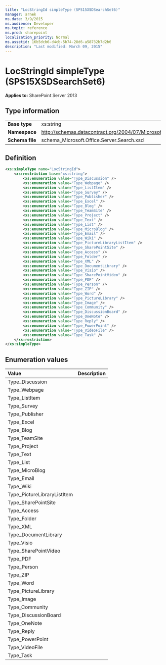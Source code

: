 ```yaml
---
title: "LocStringId simpleType (SPS15XSDSearchSet6)"
manager: arnek
ms.date: 3/9/2015
ms.audience: Developer
ms.topic: reference
ms.prod: sharepoint
localization_priority: Normal
ms.assetid: 16b5dcb6-d4cb-5b74-28d6-a58732b7d2b6
description: "Last modified: March 09, 2015"
---
```


# LocStringId simpleType (SPS15XSDSearchSet6)

**Applies to:** SharePoint Server 2013
  
## Type information

|||
|:-----|:-----|
|**Base type** <br/> |xs:string  <br/> |
|**Namespace** <br/> |http://schemas.datacontract.org/2004/07/Microsoft.Office.Server.Search  <br/> |
|**Schema file** <br/> |schema_Microsoft.Office.Server.Search.xsd  <br/> |
   
## Definition

```XML
<xs:simpleType name="LocStringId">
    <xs:restriction base="xs:string">
        <xs:enumeration value="Type_Discussion" />
        <xs:enumeration value="Type_Webpage" />
        <xs:enumeration value="Type_ListItem" />
        <xs:enumeration value="Type_Survey" />
        <xs:enumeration value="Type_Publisher" />
        <xs:enumeration value="Type_Excel" />
        <xs:enumeration value="Type_Blog" />
        <xs:enumeration value="Type_TeamSite" />
        <xs:enumeration value="Type_Project" />
        <xs:enumeration value="Type_Text" />
        <xs:enumeration value="Type_List" />
        <xs:enumeration value="Type_MicroBlog" />
        <xs:enumeration value="Type_Email" />
        <xs:enumeration value="Type_Wiki" />
        <xs:enumeration value="Type_PictureLibraryListItem" />
        <xs:enumeration value="Type_SharePointSite" />
        <xs:enumeration value="Type_Access" />
        <xs:enumeration value="Type_Folder" />
        <xs:enumeration value="Type_XML" />
        <xs:enumeration value="Type_DocumentLibrary" />
        <xs:enumeration value="Type_Visio" />
        <xs:enumeration value="Type_SharePointVideo" />
        <xs:enumeration value="Type_PDF" />
        <xs:enumeration value="Type_Person" />
        <xs:enumeration value="Type_ZIP" />
        <xs:enumeration value="Type_Word" />
        <xs:enumeration value="Type_PictureLibrary" />
        <xs:enumeration value="Type_Image" />
        <xs:enumeration value="Type_Community" />
        <xs:enumeration value="Type_DiscussionBoard" />
        <xs:enumeration value="Type_OneNote" />
        <xs:enumeration value="Type_Reply" />
        <xs:enumeration value="Type_PowerPoint" />
        <xs:enumeration value="Type_VideoFile" />
        <xs:enumeration value="Type_Task" />
    </xs:restriction>
</xs:simpleType>

```

## Enumeration values

|**Value**|**Description**|
|:-----|:-----|
|Type_Discussion  <br/> ||
|Type_Webpage  <br/> ||
|Type_ListItem  <br/> ||
|Type_Survey  <br/> ||
|Type_Publisher  <br/> ||
|Type_Excel  <br/> ||
|Type_Blog  <br/> ||
|Type_TeamSite  <br/> ||
|Type_Project  <br/> ||
|Type_Text  <br/> ||
|Type_List  <br/> ||
|Type_MicroBlog  <br/> ||
|Type_Email  <br/> ||
|Type_Wiki  <br/> ||
|Type_PictureLibraryListItem  <br/> ||
|Type_SharePointSite  <br/> ||
|Type_Access  <br/> ||
|Type_Folder  <br/> ||
|Type_XML  <br/> ||
|Type_DocumentLibrary  <br/> ||
|Type_Visio  <br/> ||
|Type_SharePointVideo  <br/> ||
|Type_PDF  <br/> ||
|Type_Person  <br/> ||
|Type_ZIP  <br/> ||
|Type_Word  <br/> ||
|Type_PictureLibrary  <br/> ||
|Type_Image  <br/> ||
|Type_Community  <br/> ||
|Type_DiscussionBoard  <br/> ||
|Type_OneNote  <br/> ||
|Type_Reply  <br/> ||
|Type_PowerPoint  <br/> ||
|Type_VideoFile  <br/> ||
|Type_Task  <br/> ||
   

